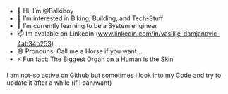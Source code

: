 - 👋 Hi, I’m @Balkiboy
- 👀 I’m interested in Biking, Building, and Tech-Stuff
- 🌱 I’m currently learning to be a System engineer
- 📫 Im avalable on LinkedIn (www.linkedin.com/in/vasilije-damjanovic-4ab34b253)
- 😄 Pronouns: Call me a Horse if you want...
- ⚡ Fun fact: The Biggest Organ on a Human is the Skin

I am not-so active on Github but sometimes i look into my Code and try to update it after a while (if i can/want)
